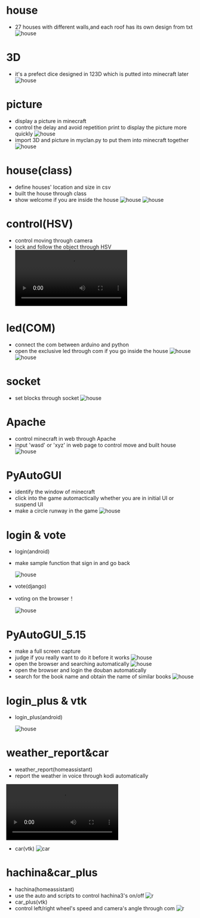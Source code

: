 # house
* 27 houses with different walls,and each roof has its own design from txt
![house](https://github.com/shiep18/EIS2020/blob/master/students/CaoJiaYang/house/house.jpg)
# 3D
* it's a prefect dice designed in 123D which is putted into minecraft later
![house](https://github.com/shiep18/EIS2020/blob/master/students/CaoJiaYang/3D/mylogo.png)
# picture
* display a picture in minecraft
* control the delay and avoid repetition print to display the picture more quickly 
![house](https://github.com/shiep18/EIS2020/blob/master/students/CaoJiaYang/picture/mypic.png)
* import 3D and picture in myclan.py to put them into minecraft together 
![house](https://github.com/shiep18/EIS2020/blob/master/students/CaoJiaYang/picture/together.png)
# house(class)
* define houses' location and size in csv
* built the house through class
* show welcome if you are inside the house
![house](https://github.com/shiep18/EIS2020/blob/master/students/CaoJiaYang/house(class)&motion/house(class).jpg)
![house](https://github.com/shiep18/EIS2020/blob/master/students/CaoJiaYang/house(class)&motion/location.jpg)
# control(HSV)
* control moving through camera
* lock and follow the object through HSV 
![controller.mp4](https://github.com/shiep18/EIS2020/blob/master/students/CaoJiaYang/control(HSV)/control.mp4)
# led(COM)
* connect the com between arduino and python
* open the exclusive led through com if you go inside the house 
![house](https://github.com/shiep18/EIS2020/blob/master/students/CaoJiaYang/led(COM)/led.jpg)
![house](https://github.com/shiep18/EIS2020/blob/master/students/CaoJiaYang/led(COM)/ledd.jpg)
# socket
* set blocks through socket
![house](https://github.com/shiep18/EIS2020/blob/master/students/CaoJiaYang/socket&box/socket.jpg)
# Apache
* control minecraft in web through Apache
* input 'wasd' or 'xyz' in web page to control move and built house
![house](https://github.com/shiep18/EIS2020/blob/master/students/CaoJiaYang/Apache/show.gif)
# PyAutoGUI
* identify the window of minecraft
* click into the game automactically whether you are in initial UI or suspend UI
* make a circle runway in the game 
![house](https://github.com/shiep18/EIS2020/blob/master/students/CaoJiaYang/PyAutoGUI/show.gif)
# login & vote
* login(android)
* make sample function that sign in and go back

     ![house](https://github.com/shiep18/EIS2020/blob/master/students/CaoJiaYang/login&vote/login(android)/login.gif)
* vote(django)
* voting on the browser！ 

     ![house](https://github.com/shiep18/EIS2020/blob/master/students/CaoJiaYang/login&vote/vote(django)/vote.gif)
# PyAutoGUI_5.15
* make a full screen capture
* judge if you really want to do it before it works
![house](https://github.com/shiep18/EIS2020/blob/master/students/CaoJiaYang/PyAutoGUI_5.15/scr_shot.gif)
* open the browser and searching automatically
![house](https://github.com/shiep18/EIS2020/blob/master/students/CaoJiaYang/PyAutoGUI_5.15/baidu.gif)
* open the browser and login the douban automatically
* search for the book name and obtain the name of similar books 
![house](https://github.com/shiep18/EIS2020/blob/master/students/CaoJiaYang/PyAutoGUI_5.15/booknames.png)
# login_plus & vtk
* login_plus(android)

     ![house](https://github.com/shiep18/EIS2020/blob/master/students/CaoJiaYang/login_plus&vtk/login_plus(android)/login(plus).gif)
 
# weather_report&car
* weather_report(homeassistant)
* report the weather in voice through kodi automatically

![reporter.mp4](https://github.com/shiep18/EIS2020/blob/master/students/CaoJiaYang/weather_report&car/weather_report(homeassistant)/weather_report.mp4)
* car(vtk)
![car](https://github.com/shiep18/EIS2020/blob/master/students/CaoJiaYang/weather_report&car/car(vtk)/car.jpg)
# hachina&car_plus
* hachina(homeassistant)
* use the auto and scripts to control hachina3's on/off
![r](https://github.com/shiep18/EIS2020/blob/master/students/CaoJiaYang/hachina&car_plus/hachina(homeassistant)/auto&scripts.gif)
* car_plus(vtk)
* control left/right wheel's speed and camera's angle through com
![r](https://github.com/shiep18/EIS2020/blob/master/students/CaoJiaYang/hachina&car_plus/car_plus(vtk)/car_plus.gif)
